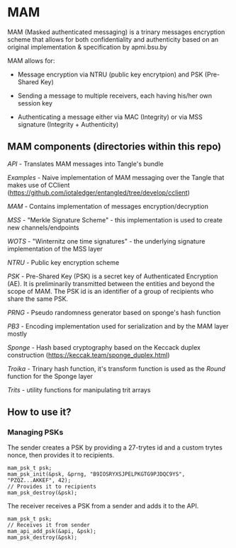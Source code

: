 # MAM

MAM (Masked authenticated messaging) is a trinary messages encryption scheme
that allows for both confidentiality and authenticity based on an original
implementation & specification by apmi.bsu.by

MAM allows for:

- Message encryption via NTRU (public key encrytpion) and PSK (Pre-Shared Key)

- Sending a message to multiple receivers, each having his/her own session key

- Authenticating a message either via MAC (Integrity) or via MSS signature (Integrity + Authenticity)

## MAM components (directories within this repo)

*API* - Translates MAM messages into Tangle's bundle

*Examples* - Naive implementation of MAM messaging over
            the Tangle that makes use of CClient (https://github.com/iotaledger/entangled/tree/develop/cclient)

*MAM* - Contains implementation of messages encryption/decryption

*MSS* - "Merkle Signature Scheme" - this implementation is used to create new channels/endpoints

*WOTS* - "Winternitz one time signatures" - the underlying signature implementation of the MSS layer

*NTRU* - Public key encryption scheme

*PSK* - Pre-Shared Key (PSK) is a secret key of Authenticated Encryption (AE). It is preliminarily transmitted between the entities and beyond the scope of MAM. The PSK id is an identifier of a group of recipients who share the same PSK.

*PRNG* - Pseudo randomness generator based on sponge's hash function

*PB3* - Encoding implementation used for serialization and by the MAM layer mostly

*Sponge* - Hash based cryptography based on the Keccack duplex construction (https://keccak.team/sponge_duplex.html)

*Troika* - Trinary hash function, it's transform function is used as the _Round_ function for the Sponge layer

*Trits* - utility functions for manipulating trit arrays

## How to use it?

### Managing PSKs

The sender creates a PSK by providing a 27-trytes id and a custom trytes nonce, then provides it to recipients.
```
mam_psk_t psk;
mam_psk_init(&psk, &prng, "B9IOSRYXSJPELPKGTG9PJDQC9YS", "PZQZ...AKKEF", 42);
// Provides it to recipients
mam_psk_destroy(&psk);
```

The receiver receives a PSK from a sender and adds it to the API.
```
mam_psk_t psk;
// Receives it from sender
mam_api_add_psk(&api, &psk);
mam_psk_destroy(&psk);
```
